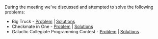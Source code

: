 During the meeting we've discussed and attempted to solve the following problems:
* Big Truck - [Problem](https://open.kattis.com/problems/bigtruck) | [Solutions](../../problems/kattis/bigtruck)
* Checkmate in One - [Problem](https://open.kattis.com/problems/checkmateinone) | [Solutions](../../problems/kattis/checkmateinone)
* Galactic Collegiate Programming Contest - [Problem](https://open.kattis.com/problems/gcpc) | [Solutions](../../problems/kattis/gcpc)
